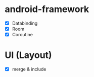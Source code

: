 # android-framework
- [x] Databinding
- [x] Room
- [x] Coroutine

# UI (Layout)
- [x] merge & include
